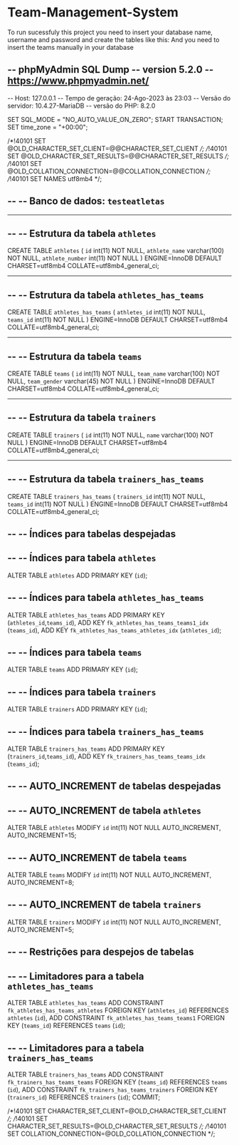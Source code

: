 # Team-Management-System
To run sucessfuly this project you need to insert your database name, username and password and create the tables like this:
And you need to insert the teams manually in your database

-- phpMyAdmin SQL Dump
-- version 5.2.0
-- https://www.phpmyadmin.net/
--
-- Host: 127.0.0.1
-- Tempo de geração: 24-Ago-2023 às 23:03
-- Versão do servidor: 10.4.27-MariaDB
-- versão do PHP: 8.2.0

SET SQL_MODE = "NO_AUTO_VALUE_ON_ZERO";
START TRANSACTION;
SET time_zone = "+00:00";


/*!40101 SET @OLD_CHARACTER_SET_CLIENT=@@CHARACTER_SET_CLIENT */;
/*!40101 SET @OLD_CHARACTER_SET_RESULTS=@@CHARACTER_SET_RESULTS */;
/*!40101 SET @OLD_COLLATION_CONNECTION=@@COLLATION_CONNECTION */;
/*!40101 SET NAMES utf8mb4 */;

--
-- Banco de dados: `testeatletas`
--

-- --------------------------------------------------------

--
-- Estrutura da tabela `athletes`
--

CREATE TABLE `athletes` (
  `id` int(11) NOT NULL,
  `athlete_name` varchar(100) NOT NULL,
  `athlete_number` int(11) NOT NULL
) ENGINE=InnoDB DEFAULT CHARSET=utf8mb4 COLLATE=utf8mb4_general_ci;


-- --------------------------------------------------------

--
-- Estrutura da tabela `athletes_has_teams`
--

CREATE TABLE `athletes_has_teams` (
  `athletes_id` int(11) NOT NULL,
  `teams_id` int(11) NOT NULL
) ENGINE=InnoDB DEFAULT CHARSET=utf8mb4 COLLATE=utf8mb4_general_ci;


-- --------------------------------------------------------

--
-- Estrutura da tabela `teams`
--

CREATE TABLE `teams` (
  `id` int(11) NOT NULL,
  `team_name` varchar(100) NOT NULL,
  `team_gender` varchar(45) NOT NULL
) ENGINE=InnoDB DEFAULT CHARSET=utf8mb4 COLLATE=utf8mb4_general_ci;


-- --------------------------------------------------------

--
-- Estrutura da tabela `trainers`
--

CREATE TABLE `trainers` (
  `id` int(11) NOT NULL,
  `name` varchar(100) NOT NULL
) ENGINE=InnoDB DEFAULT CHARSET=utf8mb4 COLLATE=utf8mb4_general_ci;


-- --------------------------------------------------------

--
-- Estrutura da tabela `trainers_has_teams`
--

CREATE TABLE `trainers_has_teams` (
  `trainers_id` int(11) NOT NULL,
  `teams_id` int(11) NOT NULL
) ENGINE=InnoDB DEFAULT CHARSET=utf8mb4 COLLATE=utf8mb4_general_ci;



--
-- Índices para tabelas despejadas
--

--
-- Índices para tabela `athletes`
--
ALTER TABLE `athletes`
  ADD PRIMARY KEY (`id`);

--
-- Índices para tabela `athletes_has_teams`
--
ALTER TABLE `athletes_has_teams`
  ADD PRIMARY KEY (`athletes_id`,`teams_id`),
  ADD KEY `fk_athletes_has_teams_teams1_idx` (`teams_id`),
  ADD KEY `fk_athletes_has_teams_athletes_idx` (`athletes_id`);

--
-- Índices para tabela `teams`
--
ALTER TABLE `teams`
  ADD PRIMARY KEY (`id`);

--
-- Índices para tabela `trainers`
--
ALTER TABLE `trainers`
  ADD PRIMARY KEY (`id`);

--
-- Índices para tabela `trainers_has_teams`
--
ALTER TABLE `trainers_has_teams`
  ADD PRIMARY KEY (`trainers_id`,`teams_id`),
  ADD KEY `fk_trainers_has_teams_teams_idx` (`teams_id`);

--
-- AUTO_INCREMENT de tabelas despejadas
--

--
-- AUTO_INCREMENT de tabela `athletes`
--
ALTER TABLE `athletes`
  MODIFY `id` int(11) NOT NULL AUTO_INCREMENT, AUTO_INCREMENT=15;

--
-- AUTO_INCREMENT de tabela `teams`
--
ALTER TABLE `teams`
  MODIFY `id` int(11) NOT NULL AUTO_INCREMENT, AUTO_INCREMENT=8;

--
-- AUTO_INCREMENT de tabela `trainers`
--
ALTER TABLE `trainers`
  MODIFY `id` int(11) NOT NULL AUTO_INCREMENT, AUTO_INCREMENT=5;

--
-- Restrições para despejos de tabelas
--

--
-- Limitadores para a tabela `athletes_has_teams`
--
ALTER TABLE `athletes_has_teams`
  ADD CONSTRAINT `fk_athletes_has_teams_athletes` FOREIGN KEY (`athletes_id`) REFERENCES `athletes` (`id`),
  ADD CONSTRAINT `fk_athletes_has_teams_teams1` FOREIGN KEY (`teams_id`) REFERENCES `teams` (`id`);

--
-- Limitadores para a tabela `trainers_has_teams`
--
ALTER TABLE `trainers_has_teams`
  ADD CONSTRAINT `fk_trainers_has_teams_teams` FOREIGN KEY (`teams_id`) REFERENCES `teams` (`id`),
  ADD CONSTRAINT `fk_trainers_has_teams_trainers` FOREIGN KEY (`trainers_id`) REFERENCES `trainers` (`id`);
COMMIT;

/*!40101 SET CHARACTER_SET_CLIENT=@OLD_CHARACTER_SET_CLIENT */;
/*!40101 SET CHARACTER_SET_RESULTS=@OLD_CHARACTER_SET_RESULTS */;
/*!40101 SET COLLATION_CONNECTION=@OLD_COLLATION_CONNECTION */;
